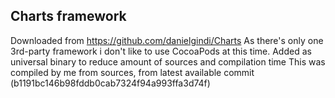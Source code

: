 ##  Charts framework

Downloaded from https://github.com/danielgindi/Charts
As there's only one 3rd-party framework i don't like to use CocoaPods at this time.
Added as universal binary to reduce amount of sources and compilation time
This was compiled by me from sources, from latest available commit (b1191bc146b98fddb0cab7324f94a993ffa3d74f)
